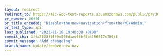 ```yaml
---
layout: redirect
redirect_to: https://a8c-woo-test-reports.s3.amazonaws.com/public/pr/36456/api/index.html
pr_number: 36456
pr_title_encoded: "Disable+the+new+navigation+from+the+WC+Admin."
pr_test_type: api
last_published: "2023-01-16 19:40:38 +0000"
commit_sha: 1f4a7333f05f0c508daac66bf5cf386867c700c5
commit_message: "Add changelog"
branch_name: update/remove-new-nav
---
```

